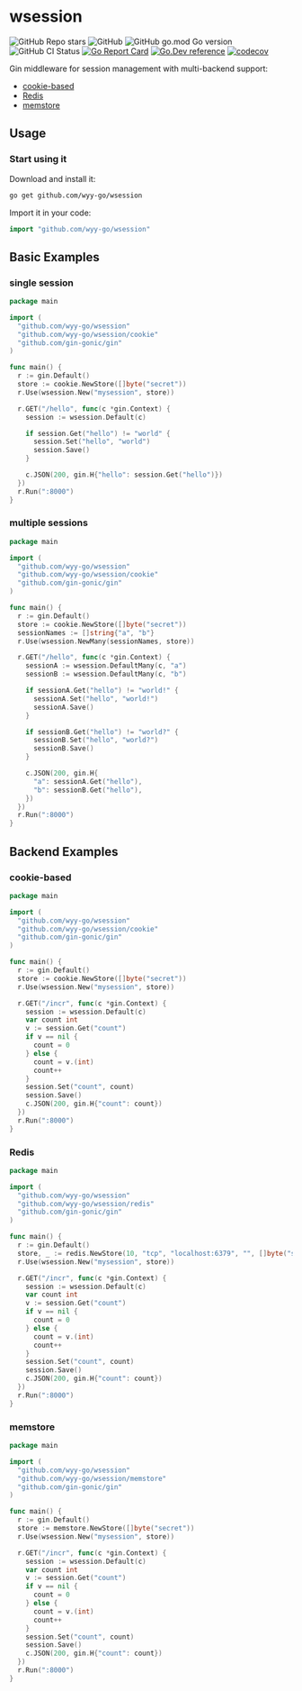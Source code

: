 # wsession

![GitHub Repo stars](https://img.shields.io/github/stars/wyy-go/wsession?style=social)
![GitHub](https://img.shields.io/github/license/wyy-go/wsession)
![GitHub go.mod Go version](https://img.shields.io/github/go-mod/go-version/wyy-go/wsession)
![GitHub CI Status](https://img.shields.io/github/workflow/status/wyy-go/wsession/ci?label=CI)
[![Go Report Card](https://goreportcard.com/badge/github.com/wyy-go/wsession)](https://goreportcard.com/report/github.com/wyy-go/wsession)
[![Go.Dev reference](https://img.shields.io/badge/go.dev-reference-blue?logo=go&logoColor=white)](https://pkg.go.dev/github.com/wyy-go/wsession?tab=doc)
[![codecov](https://codecov.io/gh/wyy-go/wsession/branch/main/graph/badge.svg)](https://codecov.io/gh/wyy-go/wsession)

Gin middleware for session management with multi-backend support:

- [cookie-based](#cookie-based)
- [Redis](#redis)
- [memstore](#memstore)


## Usage

### Start using it

Download and install it:

```bash
go get github.com/wyy-go/wsession
```

Import it in your code:

```go
import "github.com/wyy-go/wsession"
```

## Basic Examples

### single session

```go
package main

import (
  "github.com/wyy-go/wsession"
  "github.com/wyy-go/wsession/cookie"
  "github.com/gin-gonic/gin"
)

func main() {
  r := gin.Default()
  store := cookie.NewStore([]byte("secret"))
  r.Use(wsession.New("mysession", store))

  r.GET("/hello", func(c *gin.Context) {
    session := wsession.Default(c)

    if session.Get("hello") != "world" {
      session.Set("hello", "world")
      session.Save()
    }

    c.JSON(200, gin.H{"hello": session.Get("hello")})
  })
  r.Run(":8000")
}
```

### multiple sessions

```go
package main

import (
  "github.com/wyy-go/wsession"
  "github.com/wyy-go/wsession/cookie"
  "github.com/gin-gonic/gin"
)

func main() {
  r := gin.Default()
  store := cookie.NewStore([]byte("secret"))
  sessionNames := []string{"a", "b"}
  r.Use(wsession.NewMany(sessionNames, store))

  r.GET("/hello", func(c *gin.Context) {
    sessionA := wsession.DefaultMany(c, "a")
    sessionB := wsession.DefaultMany(c, "b")

    if sessionA.Get("hello") != "world!" {
      sessionA.Set("hello", "world!")
      sessionA.Save()
    }

    if sessionB.Get("hello") != "world?" {
      sessionB.Set("hello", "world?")
      sessionB.Save()
    }

    c.JSON(200, gin.H{
      "a": sessionA.Get("hello"),
      "b": sessionB.Get("hello"),
    })
  })
  r.Run(":8000")
}
```

## Backend Examples

### cookie-based

```go
package main

import (
  "github.com/wyy-go/wsession"
  "github.com/wyy-go/wsession/cookie"
  "github.com/gin-gonic/gin"
)

func main() {
  r := gin.Default()
  store := cookie.NewStore([]byte("secret"))
  r.Use(wsession.New("mysession", store))

  r.GET("/incr", func(c *gin.Context) {
    session := wsession.Default(c)
    var count int
    v := session.Get("count")
    if v == nil {
      count = 0
    } else {
      count = v.(int)
      count++
    }
    session.Set("count", count)
    session.Save()
    c.JSON(200, gin.H{"count": count})
  })
  r.Run(":8000")
}
```

### Redis

```go
package main

import (
  "github.com/wyy-go/wsession"
  "github.com/wyy-go/wsession/redis"
  "github.com/gin-gonic/gin"
)

func main() {
  r := gin.Default()
  store, _ := redis.NewStore(10, "tcp", "localhost:6379", "", []byte("secret"))
  r.Use(wsession.New("mysession", store))

  r.GET("/incr", func(c *gin.Context) {
    session := wsession.Default(c)
    var count int
    v := session.Get("count")
    if v == nil {
      count = 0
    } else {
      count = v.(int)
      count++
    }
    session.Set("count", count)
    session.Save()
    c.JSON(200, gin.H{"count": count})
  })
  r.Run(":8000")
}
```

### memstore

```go
package main

import (
  "github.com/wyy-go/wsession"
  "github.com/wyy-go/wsession/memstore"
  "github.com/gin-gonic/gin"
)

func main() {
  r := gin.Default()
  store := memstore.NewStore([]byte("secret"))
  r.Use(wsession.New("mysession", store))

  r.GET("/incr", func(c *gin.Context) {
    session := wsession.Default(c)
    var count int
    v := session.Get("count")
    if v == nil {
      count = 0
    } else {
      count = v.(int)
      count++
    }
    session.Set("count", count)
    session.Save()
    c.JSON(200, gin.H{"count": count})
  })
  r.Run(":8000")
}
```